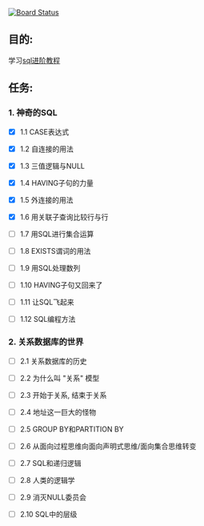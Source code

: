 [![Board Status](https://dev.azure.com/lianjie1949/12c4fb6e-7857-4487-9fde-3e40509bd1d4/342a7fb3-4a88-42a5-91bc-5ddd42c9891a/_apis/work/boardbadge/9e21771c-5eb8-43d6-afb9-3f61a270b274)](https://dev.azure.com/lianjie1949/12c4fb6e-7857-4487-9fde-3e40509bd1d4/_boards/board/t/342a7fb3-4a88-42a5-91bc-5ddd42c9891a/Microsoft.RequirementCategory)
## 目的:
学习[sql进阶教程](https://book.douban.com/subject/27194738//)

## 任务:

### 1. 神奇的SQL
- [x] 1.1 CASE表达式

- [x] 1.2 自连接的用法

- [x] 1.3 三值逻辑与NULL

- [x] 1.4 HAVING子句的力量

- [x] 1.5 外连接的用法

- [x] 1.6 用关联子查询比较行与行

- [ ] 1.7 用SQL进行集合运算

- [ ] 1.8 EXISTS谓词的用法

- [ ] 1.9 用SQL处理数列

- [ ] 1.10 HAVING子句又回来了

- [ ] 1.11 让SQL飞起来

- [ ] 1.12 SQL编程方法

### 2. 关系数据库的世界

- [ ] 2.1 关系数据库的历史

- [ ] 2.2 为什么叫 "关系" 模型

- [ ] 2.3 开始于关系, 结束于关系

- [ ] 2.4 地址这一巨大的怪物

- [ ] 2.5 GROUP BY和PARTITION BY

- [ ] 2.6 从面向过程思维向面向声明式思维/面向集合思维转变

- [ ] 2.7 SQL和递归逻辑

- [ ] 2.8 人类的逻辑学

- [ ] 2.9 消灭NULL委员会

- [ ] 2.10 SQL中的层级 
